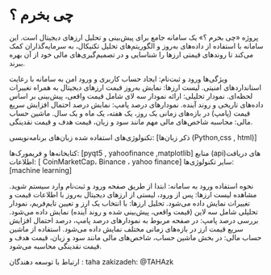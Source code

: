 # چی بخرم ؟
پروژه «چی بخرم ؟» یک سامانه جامع برای پیش‌بینی و تحلیل ارزهای دیجیتال است. این سامانه با استفاده از داده‌های به‌روز و الگوریتم‌های تحلیل تکنیکال، به سرمایه‌گذاران کمک می‌کند تا روندهای قیمتی ارزها را شناسایی و در تصمیم‌گیری‌های مالی خود از آن بهره ببرند.

ویژگی‌ها
ورود و ثبت‌نام: ایجاد حساب کاربری و ورود امن به سامانه با رعایت استانداردهای امنیتی.
لیست ارزها: نمایش به‌روز قیمت ارزهای دیجیتال به همراه تغییرات لحظه‌ای.
نمودار تحلیلی: ارائه نمودار سه لای شامل قیمت واقعی، پیش‌بینی بر اساس داده‌های تاریخی و روند آینده.
نمودارهای درصد پامپ: نمایش درصد احتمال افزایش سریع قیمت (پامپ) در بازه‌های زمانی یک روز، یک هفته، یک ماه و یک سال.
ماشین حساب مالی: محاسبه شاخص‌های مالی مهم مانند سود و زیان، قیمت هدف و قیمت نقدینگی.

تکنولوژی‌های استفاده شده
زبان‌های برنامه‌نویسی: [ذکر زبان‌ها (Python,css , html)]


کتابخانه‌ها و فریمورک‌ها: [pyqt5 , yahoofinance ,matplotlib]
منابع (api)های دریافت اطلاعات: [ CoinMarketCap، Binance ، yahoo finance]
سایر تکنولوژی‌ها: [machine learning]

نحوه استفاده
ورود به سامانه: ابتدا از طریق صفحه ورود و ثبت‌نام وارد سیستم شوید.
مشاهده لیست ارزها: پس از ورود، لیستی از ارزهای دیجیتال به‌روز با اطلاعات قیمت و تغییرات نمایش داده می‌شود.
تحلیل ارزها: با انتخاب یک ارز و تعیین تایم‌فریم، نمودار تحلیلی شامل سه لاین (قیمت واقعی، پیش‌بینی شده و روند آینده) نمایش داده می‌شود.
بررسی درصد پامپ: در صفحه مربوط به نمودارهای درصد پامپ، درصد احتمال افزایش سریع قیمت ارز در بازه‌های زمانی مختلف نمایش داده می‌شود.
استفاده از ماشین حساب مالی: در بخش ماشین حساب، شاخص‌های مالی مانند سود و زیان، قیمت هدف و قیمت نقدینگی محاسبه می‌شود.


ارتباط با توسعه دهندگان :
taha zakizadeh: @TAHAzk
